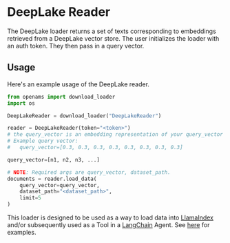 # DeepLake Reader

The DeepLake loader returns a set of texts corresponding to embeddings retrieved from a DeepLake vector store.
The user initializes the loader with an auth token. They then pass in a query vector.

## Usage

Here's an example usage of the DeepLake reader.

```python
from openams import download_loader
import os

DeepLakeReader = download_loader("DeepLakeReader")

reader = DeepLakeReader(token="<token>")
# the query_vector is an embedding representation of your query_vector
# Example query vector:
#   query_vector=[0.3, 0.3, 0.3, 0.3, 0.3, 0.3, 0.3, 0.3]

query_vector=[n1, n2, n3, ...]

# NOTE: Required args are query_vector, dataset_path.
documents = reader.load_data(
    query_vector=query_vector,
    dataset_path="<dataset_path>",
    limit=5
)

```

This loader is designed to be used as a way to load data into [LlamaIndex](https://github.com/jerryjliu/gpt_index/tree/main/gpt_index) and/or subsequently used as a Tool in a [LangChain](https://github.com/hwchase17/langchain) Agent. See [here](https://github.com/emptycrown/llama-hub/tree/main) for examples.
